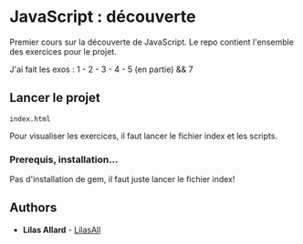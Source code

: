 # JavaScript : découverte

Premier cours sur la découverte de JavaScript. Le repo contient l'ensemble des exercices pour le projet.

J'ai fait les exos : 1 - 2 - 3 - 4 - 5 (en partie) && 7

## Lancer le projet

```
index.html
```

Pour visualiser les exercices, il faut lancer le fichier index et les scripts. 

### Prerequis, installation...

Pas d'installation de gem, il faut juste lancer le fichier index! 

## Authors

* **Lilas Allard** - [LilasAll](https://github.com/LilasAll)


